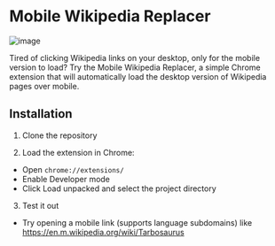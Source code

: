 # Mobile Wikipedia Replacer

![image](https://github.com/user-attachments/assets/0e679872-0bf2-41c4-88f7-c49046747fa1)

Tired of clicking Wikipedia links on your desktop, only for the mobile version to load? Try the Mobile Wikipedia Replacer, a simple Chrome extension that will automatically load the desktop version of Wikipedia pages over mobile.

## Installation
1. Clone the repository
   
2. Load the extension in Chrome:
- Open ```chrome://extensions/```
- Enable Developer mode
- Click Load unpacked and select the project directory

3. Test it out
- Try opening a mobile link (supports language subdomains) like https://en.m.wikipedia.org/wiki/Tarbosaurus
